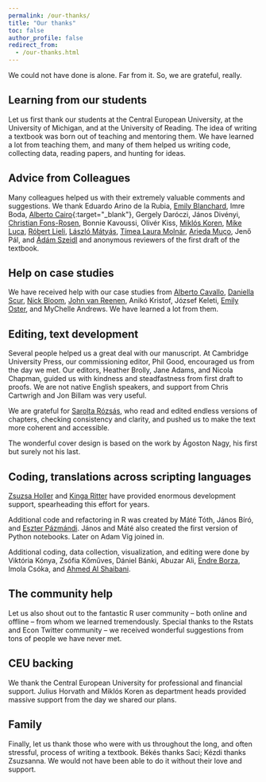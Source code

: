 ```yaml
---
permalink: /our-thanks/
title: "Our thanks"
toc: false
author_profile: false
redirect_from:
  - /our-thanks.html
---
```


We could not have done is alone. Far from it. So, we are grateful, really. 

## Learning from our students
Let us first thank our students at the Central European University, at the University of Michigan, and
at the University of Reading. The idea of writing a textbook was born out of teaching and mentoring
them. We have learned a lot from teaching them, and many of them helped us writing code, collecting
data, reading papers, and hunting for ideas.

## Advice from Colleagues
Many colleagues helped us with their extremely valuable comments and suggestions. We thank
Eduardo Arino de la Rubia, [Emily Blanchard](http://faculty.tuck.dartmouth.edu/emily-blanchard/), Imre Boda, [Alberto Cairo](http://albertocairo.com/){:target="_blank"}, Gergely Daróczi, János Divényi, [Christian Fons-Rosen](https://sites.google.com/site/cfonsrosen/), Bonnie Kavoussi, Olivér Kiss, [Miklós Koren](https://koren.mk/), [Mike Luca](https://www.hbs.edu/faculty/Pages/profile.aspx?facId=602417), [Róbert Lieli](https://sites.google.com/site/robertplieli/), [László Mátyás](http://www.personal.ceu.hu/staff/matyas/), [Tímea Laura Molnár](https://timea-laura-molnar.com/), [Arieda Muço](https://sites.google.com/view/ariedamuco/home), Jenő Pál, and [Ádám Szeidl](http://www.personal.ceu.hu/staff/Adam_Szeidl/) and anonymous reviewers
of the first draft of the textbook.

## Help on case studies
We have received help with our case studies from [Alberto Cavallo](https://www.hbs.edu/faculty/Pages/profile.aspx?facId=394129), [Daniella Scur](http://www.danielascur.com/), [Nick Bloom](https://nbloom.people.stanford.edu/), [John van Reenen](https://mitmgmtfaculty.mit.edu/jvanreenen/), Anikó Kristof, József Keleti, [Emily Oster](https://emilyoster.net/), and MyChelle Andrews. We have learned a lot from them.

## Editing, text development
Several people helped us a great deal with our manuscript. At Cambridge University Press, our
commissioning editor, Phil Good, encouraged us from the day we met. Our editors, Heather Brolly,
Jane Adams, and Nicola Chapman, guided us with kindness and steadfastness from first draft to
proofs. We are not native English speakers, and support from Chris Cartwrigh and Jon Billam was
very useful. 

We are grateful for [Sarolta Rózsás](https://rozsass.github.io/text-dev-editor/), who read and edited endless versions of chapters,
checking consistency and clarity, and pushed us to make the text more coherent and accessible.

The wonderful cover design is based on the work by Ágoston Nagy, his first but surely not his last.


## Coding, translations across scripting languages 
[Zsuzsa Holler](https://www.linkedin.com/in/zsuzsa-holler-70bba031/) and [Kinga Ritter](https://www.linkedin.com/in/kinga-ritter/) have provided enormous development support, spearheading this effort for years. 

Additional code and refactoring in R was created by Máté Tóth, János Bíró, and [Eszter Pázmándi](https://www.linkedin.com/in/eszterpazmandi/). János and Máté also created the first version of Python notebooks. Later on Adam Víg joined in. 

Additional coding, data collection, visualization, and editing were done by Viktória Kónya, Zsófia
Kőműves, Dániel Bánki, Abuzar Ali, [Endre Borza](https://www.linkedin.com/in/endremborza/), Imola Csóka, and  [Ahmed Al Shaibani](https://www.linkedin.com/in/ahmedalshaibani/).

## The community help
Let us also shout out to the fantastic R user community – both online and offline – from whom
we learned tremendously. Special thanks to the Rstats and Econ Twitter community – we received
wonderful suggestions from tons of people we have never met.

## CEU backing
We thank the Central European University for professional and financial support. Julius Horvath
and Miklós Koren as department heads provided massive support from the day we shared our plans.

## Family
Finally, let us thank those who were with us throughout the long, and often stressful, process of
writing a textbook. Békés thanks Saci; Kézdi thanks Zsuzsanna. We would not have been able to do
it without their love and support.





